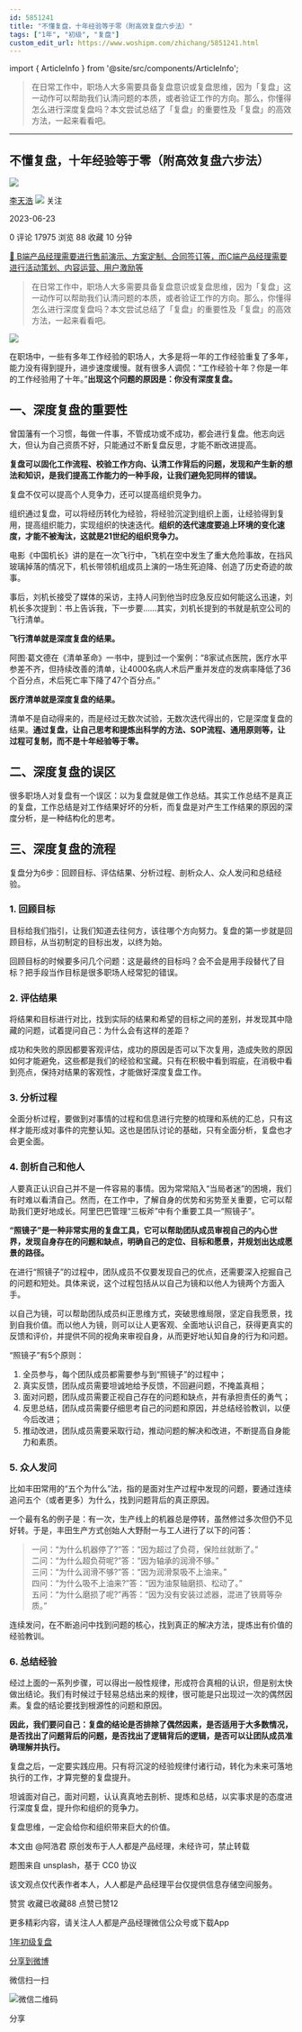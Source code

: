 ```yaml
---
id: 5851241
title: "不懂复盘，十年经验等于零（附高效复盘六步法）"
tags: ["1年", "初级", "复盘"]
custom_edit_url: https://www.woshipm.com/zhichang/5851241.html
---
```

import { ArticleInfo } from '@site/src/components/ArticleInfo';

<ArticleInfo
    author="李天浩"
    authorLink="https://www.woshipm.com/u/1160156"
    published="2023-06-23"
    views={17975}
    comments={0}
    collects={88}
/>

> 在日常工作中，职场人大多需要具备复盘意识或复盘思维，因为「复盘」这一动作可以帮助我们认清问题的本质，或者验证工作的方向。那么，你懂得怎么进行深度复盘吗？本文尝试总结了「复盘」的重要性及「复盘」的高效方法，一起来看看吧。

---

## 不懂复盘，十年经验等于零（附高效复盘六步法）

[![](https://static.woshipm.com/APP_U_202010_20201023133411_9120.jpeg?imageView2/1/w/72/h/72/q/100)](https://www.woshipm.com/u/1160156)

[李天浩](https://www.woshipm.com/u/1160156) ![](https://static.woshipm.com/tag/1101_1@2x.png) 关注

2023-06-23

0 评论 17975 浏览 88 收藏 10 分钟

[🔗 B端产品经理需要进行售前演示、方案定制、合同签订等，而C端产品经理需要进行活动策划、内容运营、用户激励等](https://ke.qidianla.com/courses/bcpm)

> 在日常工作中，职场人大多需要具备复盘意识或复盘思维，因为「复盘」这一动作可以帮助我们认清问题的本质，或者验证工作的方向。那么，你懂得怎么进行深度复盘吗？本文尝试总结了「复盘」的重要性及「复盘」的高效方法，一起来看看吧。

![](https://image.woshipm.com/2023/04/14/881620e4-da8d-11ed-915e-00163e0b5ff3.jpg)

在职场中，一些有多年工作经验的职场人，大多是将一年的工作经验重复了多年，能力没有得到提升，进步速度缓慢。就有很多人调侃：“工作经验十年？你是一年的工作经验用了十年。”**出现这个问题的原因是：你没有深度复盘。**

## 一、深度复盘的重要性

曾国藩有一个习惯，每做一件事，不管成功或不成功，都会进行复盘。他志向远大，但认为自己资质不好，只能通过不断复盘反思，才能不断改进提高。

**复盘可以固化工作流程、校验工作方向、认清工作背后的问题，发现和产生新的想法和知识，是我们提高工作能力的一种手段，让我们避免犯同样的错误。**

复盘不仅可以提高个人竞争力，还可以提高组织竞争力。

组织通过复盘，可以将经历转化为经验，将经验沉淀到组织上面，让经验得到复用，提高组织能力，实现组织的快速迭代。**组织的迭代速度要追上环境的变化速度，才能不被淘汰，这就是21世纪的组织竞争力。**

电影《中国机长》讲的是在一次飞行中，飞机在空中发生了重大危险事故，在挡风玻璃掉落的情况下，机长带领机组成员上演的一场生死迫降、创造了历史奇迹的故事。

事后，刘机长接受了媒体的采访，主持人问到他当时应急反应如何能这么迅速，刘机长多次提到：书上告诉我，下一步要……其实，刘机长提到的书就是航空公司的飞行清单。

**飞行清单就是深度复盘的结果。**

阿图·葛文德在《清单革命》一书中，提到过一个案例：“8家试点医院，医疗水平参差不齐，但持续改善的清单，让4000名病人术后严重并发症的发病率降低了36个百分点，术后死亡率下降了47个百分点。”

**医疗清单就是深度复盘的结果。**

清单不是自动得来的，而是经过无数次试验，无数次迭代得出的，它是深度复盘的结果。**通过复盘，让自己思考和提炼出科学的方法、SOP流程、通用原则等，让过程可复制，而不是十年经验等于零。**

## 二、深度复盘的误区

很多职场人对复盘有一个误区：以为复盘就是做工作总结。其实工作总结不是真正的复盘，工作总结是对工作结果好坏的分析，而复盘是对产生工作结果的原因的深度分析，是一种结构化的思考。

## 三、深度复盘的流程

复盘分为6步：回顾目标、评估结果、分析过程、剖析众人、众人发问和总结经验。

### 1\. 回顾目标

目标给我们指引，让我们知道去往何方，该往哪个方向努力。复盘的第一步就是回顾目标，从当初制定的目标出发，以终为始。

回顾目标的时候要多问几个问题：这是最终的目标吗？会不会是用手段替代了目标？把手段当作目标是很多职场人经常犯的错误。

### 2\. 评估结果

将结果和目标进行对比，找到实际的结果和希望的目标之间的差别，并发现其中隐藏的问题，试着提问自己：为什么会有这样的差距？

成功和失败的原因都要客观评估，成功的原因是否可以下次复用，造成失败的原因如何才能避免，这些都是我们的经验和宝藏。只有在积极中看到瑕疵，在消极中看到亮点，保持对结果的客观性，才能做好深度复盘工作。

### 3\. 分析过程

全面分析过程，要做到对事情的过程和信息进行完整的梳理和系统的汇总，只有这样才能形成对事件的完整认知。这也是团队讨论的基础，只有全面分析，复盘也才会更全面。

### 4\. 剖析自己和他人

人要真正认识自己并不是一件容易的事情。因为常常陷入“当局者迷”的困境，我们有时难以看清自己。然而，在工作中，了解自身的优势和劣势至关重要，它可以帮助我们更好地成长。阿里巴巴管理“三板斧”中有个重要工具一“照镜子”。

**“照镜子”是一种非常实用的复盘工具，它可以帮助团队成员审视自己的内心世界，发现自身存在的问题和缺点，明确自己的定位、目标和愿景，并规划出达成愿景的路径。**

在进行“照镜子”的过程中，团队成员不仅要发现自己的优点，还需要深入挖掘自己的问题和短处。具体来说，这个过程包括从以自己为镜和以他人为镜两个方面入手。

以自己为镜，可以帮助团队成员纠正思维方式，突破思维局限，坚定自我愿景，找到自我价值。而以他人为镜，则可以让人更客观、全面地认识自己，获得更真实的反馈和评价，并提供不同的视角来审视自身，从而更好地认知自身的行为和问题。

“照镜子”有5个原则：

1.  全员参与，每个团队成员都需要参与到“照镜子”的过程中；
2.  真实反馈，团队成员需要坦诚地给予反馈，不回避问题，不掩盖真相；
3.  面对问题，团队成员需要正视自己存在的问题和缺点，并有承担责任的勇气；
4.  反思总结，团队成员需要仔细思考自己的问题和原因，并总结经验教训，以便今后改进；
5.  推动改进，团队成员需要采取行动，推动问题的解决和改进，不断提高自身能力和素质。

### 5\. 众人发问

比如丰田常用的“五个为什么”法，指的是面对生产过程中发现的问题，要通过连续追问五个（或者更多）为什么，找到问题背后的真正原因。

一个最有名的例子是：有一次，生产线上的机器总是停转，虽然修过多次但仍不见好转。于是，丰田生产方式创始人大野耐一与工人进行了以下的问答：

> 一问：“为什么机器停了?”答：“因为超过了负荷，保险丝就断了。”  
> 二问：“为什么超负荷呢?”答：“因为轴承的润滑不够。”  
> 三问：“为什么润滑不够?”答：“因为润滑泵吸不上油来。”  
> 四问：“为什么吸不上油来?”答：“因为油泵轴磨损、松动了。”  
> 五问：“为什么磨损了呢?”再答：“因为没有安装过滤器，混进了铁屑等杂质。”

连续发问，在不断追问中找到问题的核心，找到真正的解决方法，提炼出有价值的经验教训。

### 6\. 总结经验

经过上面的一系列步骤，可以得出一般性规律，形成符合真相的认识，但是别太快做出结论。我们有时候过于轻易总结出来的规律，很可能是只出现过一次的偶然因素。复盘的结论要找到根源性的问题和原因。

**因此，我们要问自己：复盘的结论是否排除了偶然因素，是否适用于大多数情况，是否找出了问题背后的问题，是否找出了逻辑背后的逻辑，是否可以让团队成员准确理解并执行。**

复盘之后，一定要实践应用。只有将沉淀的经验规律付诸行动，转化为未来可落地执行的工作，才算完整的复盘提升。

坦诚面对自己，面对问题，认认真真地去剖析、提炼和总结，以实事求是的态度进行深度复盘，提升你和组织的竞争力。

复盘思维，一定会给你和组织带来巨大的价值。

本文由 @阿浩君 原创发布于人人都是产品经理，未经许可，禁止转载

题图来自 unsplash，基于 CC0 协议

该文观点仅代表作者本人，人人都是产品经理平台仅提供信息存储空间服务。

赞赏 收藏已收藏88 点赞已赞12

更多精彩内容，请关注人人都是产品经理微信公众号或下载App

[1年](https://www.woshipm.com/tag/1%e5%b9%b4)[初级](https://www.woshipm.com/tag/%e5%88%9d%e7%ba%a7)[复盘](https://www.woshipm.com/tag/%e5%a4%8d%e7%9b%98)

[分享到微博](https://service.weibo.com/share/share.php?appkey=2775287854&title=不懂复盘，十年经验等于零（附高效复盘六步法）&url=https://www.woshipm.com/zhichang/5851241.html&pic=https://image.woshipm.com/2023/04/14/881620e4-da8d-11ed-915e-00163e0b5ff3.jpg)

微信扫一扫

![微信二维码](https://api.pwmqr.com/qrcode/create/?url=https://www.woshipm.com/zhichang/5851241.html)

分享